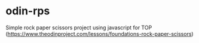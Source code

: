 # odin-rps
Simple rock paper scissors project using javascript for TOP (https://www.theodinproject.com/lessons/foundations-rock-paper-scissors)

